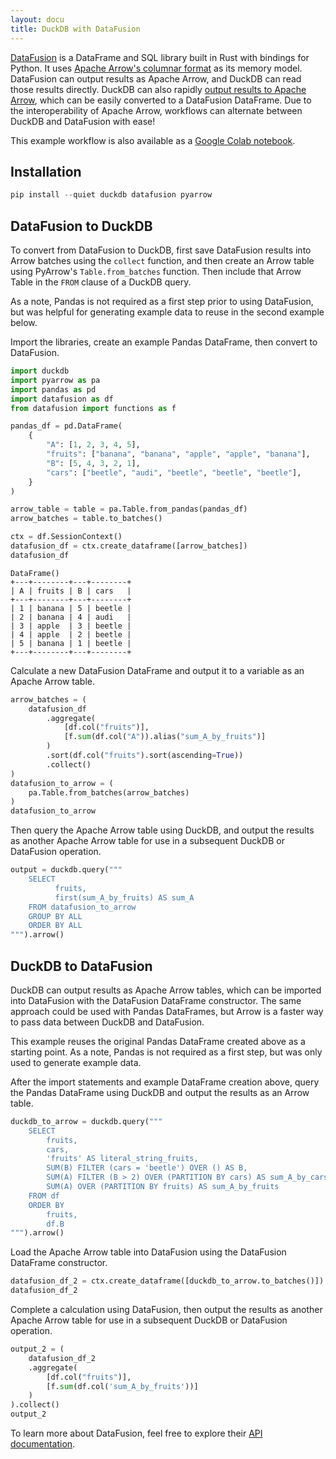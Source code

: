 ```yaml
---
layout: docu
title: DuckDB with DataFusion
---
```


[DataFusion](https://github.com/apache/arrow-datafusion-python/) is a DataFrame and SQL library built in Rust with bindings for Python. It uses [Apache Arrow's columnar format](https://arrow.apache.org/docs/format/Columnar.html) as its memory model.
DataFusion can output results as Apache Arrow, and DuckDB can read those results directly.
DuckDB can also rapidly [output results to Apache Arrow](export_arrow), which can be easily converted to a DataFusion DataFrame.
Due to the interoperability of Apache Arrow, workflows can alternate between DuckDB and DataFusion with ease!

This example workflow is also available as a [Google Colab notebook](https://colab.research.google.com/drive/1CHe6suiu7ZdDXejqJF6OacdXbJYpJoKr?usp=sharing).

## Installation

```python
pip install --quiet duckdb datafusion pyarrow
```

## DataFusion to DuckDB

To convert from DataFusion to DuckDB, first save DataFusion results into Arrow batches using the `collect` function, and then create an Arrow table using PyArrow's `Table.from_batches` function. Then include that Arrow Table in the `FROM` clause of a DuckDB query.

As a note, Pandas is not required as a first step prior to using DataFusion, but was helpful for generating example data to reuse in the second example below.

Import the libraries, create an example Pandas DataFrame, then convert to DataFusion.
```python
import duckdb
import pyarrow as pa
import pandas as pd
import datafusion as df
from datafusion import functions as f

pandas_df = pd.DataFrame(
    {
        "A": [1, 2, 3, 4, 5],
        "fruits": ["banana", "banana", "apple", "apple", "banana"],
        "B": [5, 4, 3, 2, 1],
        "cars": ["beetle", "audi", "beetle", "beetle", "beetle"],
    }
)

arrow_table = table = pa.Table.from_pandas(pandas_df)
arrow_batches = table.to_batches()

ctx = df.SessionContext()
datafusion_df = ctx.create_dataframe([arrow_batches])
datafusion_df
```
```text
DataFrame()
+---+--------+---+--------+
| A | fruits | B | cars   |
+---+--------+---+--------+
| 1 | banana | 5 | beetle |
| 2 | banana | 4 | audi   |
| 3 | apple  | 3 | beetle |
| 4 | apple  | 2 | beetle |
| 5 | banana | 1 | beetle |
+---+--------+---+--------+
```

Calculate a new DataFusion DataFrame and output it to a variable as an Apache Arrow table.

```python
arrow_batches = (
    datafusion_df
        .aggregate(
            [df.col("fruits")],
            [f.sum(df.col("A")).alias("sum_A_by_fruits")]
        )
        .sort(df.col("fruits").sort(ascending=True))
        .collect()
)
datafusion_to_arrow = (
    pa.Table.from_batches(arrow_batches)
)
datafusion_to_arrow
```

Then query the Apache Arrow table using DuckDB, and output the results as another Apache Arrow table for use in a subsequent DuckDB or DataFusion operation.

```python
output = duckdb.query("""
    SELECT
          fruits,
          first(sum_A_by_fruits) AS sum_A
    FROM datafusion_to_arrow
    GROUP BY ALL
    ORDER BY ALL
""").arrow()
```

## DuckDB to DataFusion

DuckDB can output results as Apache Arrow tables, which can be imported into DataFusion with the DataFusion DataFrame constructor.  The same approach could be used with Pandas DataFrames, but Arrow is a faster way to pass data between DuckDB and DataFusion.

This example reuses the original Pandas DataFrame created above as a starting point. As a note, Pandas is not required as a first step, but was only used to generate example data.

After the import statements and example DataFrame creation above, query the Pandas DataFrame using DuckDB and output the results as an Arrow table.

```python
duckdb_to_arrow = duckdb.query("""
    SELECT
        fruits,
        cars,
        'fruits' AS literal_string_fruits,
        SUM(B) FILTER (cars = 'beetle') OVER () AS B,
        SUM(A) FILTER (B > 2) OVER (PARTITION BY cars) AS sum_A_by_cars,
        SUM(A) OVER (PARTITION BY fruits) AS sum_A_by_fruits
    FROM df
    ORDER BY
        fruits,
        df.B
""").arrow()
```

Load the Apache Arrow table into DataFusion using the DataFusion DataFrame constructor.

```python
datafusion_df_2 = ctx.create_dataframe([duckdb_to_arrow.to_batches()])
datafusion_df_2
```

Complete a calculation using DataFusion, then output the results as another Apache Arrow table for use in a subsequent DuckDB or DataFusion operation.


```python
output_2 = (
    datafusion_df_2
    .aggregate(
        [df.col("fruits")],
        [f.sum(df.col('sum_A_by_fruits'))]
    )
).collect()
output_2
```

To learn more about DataFusion, feel free to explore their [API documentation](https://arrow.apache.org/datafusion-python/).